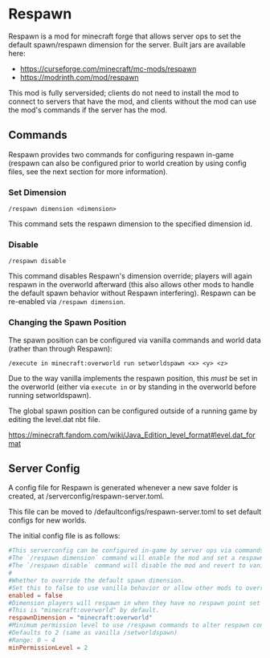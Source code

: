 # Respawn

Respawn is a mod for minecraft forge that allows server ops to set the default spawn/respawn dimension for the server. Built jars are available here:
* https://curseforge.com/minecraft/mc-mods/respawn
* https://modrinth.com/mod/respawn

This mod is fully serversided; clients do not need to install the mod to connect to servers that have the mod, and clients without the mod can use the mod's commands if the server has the mod.

## Commands

Respawn provides two commands for configuring respawn in-game (respawn can also be configured prior to world creation by using config files, see the next section for more information).

### Set Dimension

`/respawn dimension <dimension>`

This command sets the respawn dimension to the specified dimension id.

### Disable

`/respawn disable`

This command disables Respawn's dimension override; players will again respawn in the overworld afterward (this also allows other mods to handle the default spawn behavior without Respawn interfering). Respawn can be re-enabled via `/respawn dimension`.

### Changing the Spawn Position

The spawn position can be configured via vanilla commands and world data (rather than through Respawn):

`/execute in minecraft:overworld run setworldspawn <x> <y> <z>`

Due to the way vanilla implements the respawn position, this *must* be set in the overworld (either via `execute in` or by standing in the overworld before running setworldspawn).

The global spawn position can be configured outside of a running game by editing the level.dat nbt file.

https://minecraft.fandom.com/wiki/Java_Edition_level_format#level.dat_format

## Server Config

A config file for Respawn is generated whenever a new save folder is created, at <savefolder>/serverconfig/respawn-server.toml.

This file can be moved to <minecraftfolder>/defaultconfigs/respawn-server.toml to set default configs for new worlds.

The initial config file is as follows:

```toml
#This serverconfig can be configured in-game by server ops via commands.
#The `/respawn dimension` command will enable the mod and set a respawn dimension.
#The `/respawn disable` command will disable the mod and revert to vanilla spawning behavior.
#
#Whether to override the default spawn dimension.
#Set this to false to use vanilla behavior or allow other mods to override the default spawn dimension.
enabled = false
#Dimension players will respawn in when they have no respawn point set (from bed, anchors, etc).
#This is "minecraft:overworld" by default.
respawnDimension = "minecraft:overworld"
#Minimum permission level to use /respawn commands to alter respawn config in-game.
#Defaults to 2 (same as vanilla /setworldspawn)
#Range: 0 ~ 4
minPermissionLevel = 2
```
